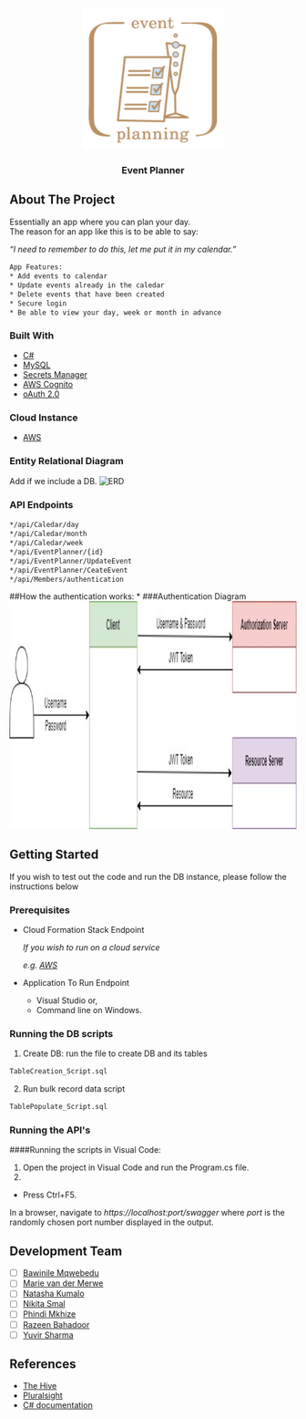 <!-- PROJECT LOGO -->
<br />
<div align="center">
  <img src="constants/images/Logo.jpg" alt="Logo" width="250" height="250">

<h3 align="center">Event Planner</h3>

  <p align="center">
    
  </p>
</div>

<!-- ABOUT THE PROJECT -->
## About The Project
Essentially an app where you can plan your day.  
The reason for an app like this is to be able to say:

_“I need to remember to do this, let me put it in my calendar.”_

```
App Features: 
* Add events to calendar
* Update events already in the caledar
* Delete events that have been created
* Secure login
* Be able to view your day, week or month in advance
```

### Built With

* [C#](https://docs.microsoft.com/en-us/dotnet/csharp/)
* [MySQL](https://www.mysql.com/)
* [Secrets Manager](https://docs.microsoft.com/en-us/aspnet/core/security/app-secrets?view=aspnetcore-6.0&tabs=windows)
* [AWS Cognito](https://aws.amazon.com/cognito/)
* [oAuth 2.0](https://docs.microsoft.com/en-us/azure/active-directory/develop/v2-oauth2-auth-code-flow)

### Cloud Instance

* [AWS](https://bbd-internal-sso.awsapps.com/start#)

<!-- ERD UPLOAD -->
### Entity Relational Diagram
Add if we include a DB.
 <img src="constants/images/DB_ERD.jpg" alt="ERD" width="250" height="250">

 <!-- API ENDPOINTS-->
 ### API Endpoints
 ```
 */api/Caledar/day
 */api/Caledar/month
 */api/Caledar/week
 */api/EventPlanner/{id}
 */api/EventPlanner/UpdateEvent
 */api/EventPlanner/CeateEvent
 */api/Members/authentication
 ```
 
 <!-- AUTH DESCRIPTION -->
##How the authentication works:
*
 ###Authentication Diagram
  <img src="constants/images/Auth.jpg" alt="Auth_diagram" width="1000" height="400">

<!-- GETTING STARTED -->
## Getting Started

If you wish to test out the code and run the DB instance, please follow the instructions below

### Prerequisites

* Cloud Formation Stack Endpoint

  _If you wish to run on a cloud service_
  
  _e.g. [AWS](https://bbd-internal-sso.awsapps.com/start#)_

* Application To Run Endpoint
  - Visual Studio or,
  - Command line on Windows.


### Running the DB scripts

1. Create DB: run the file to create DB and its tables
```sh
TableCreation_Script.sql
```

2. Run bulk record data script
```sh
TablePopulate_Script.sql
```

### Running the API's

####Running the scripts in Visual Code:
1. Open the project in Visual Code and run the Program.cs file.
2. 

* Press Ctrl+F5.

In a browser, navigate to 
_https://localhost:port/swagger_
where _port_ is the randomly chosen port number displayed in the output.

<!-- MEET THE TEAM -->
## Development Team

- [ ] [Bawinile Mqwebedu](https://github.com/BawinileM)
- [ ] [Marie van der Merwe]()
- [ ] [Natasha Kumalo](https://github.com/Nate-5)
- [ ] [Nikita Smal](https://github.com/nikitasmal)
- [ ] [Phindi Mkhize](https://github.com/Ph1nd1)
- [ ] [Razeen Bahadoor](https://github.com/SparklingCouscous)
- [ ] [Yuvir Sharma](https://github.com/yuviiir)

<!-- REFERENCES -->
## References

* [The Hive](https://the-hive.bbd.co.za/)
* [Pluralsight](https://app.pluralsight.com/)
* [C# documentation](https://docs.microsoft.com/en-us/dotnet/csharp/)
